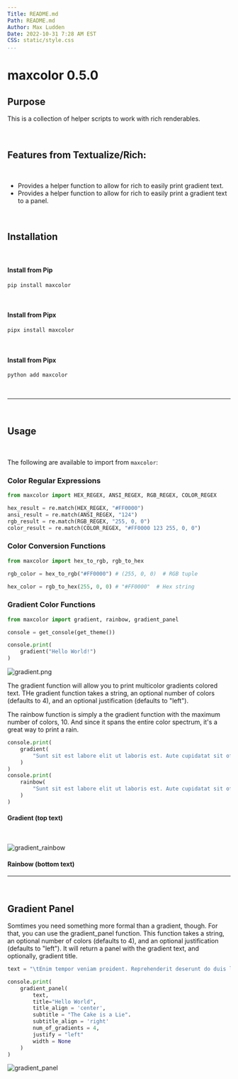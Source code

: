 ```yaml
---
Title: README.md
Path: README.md
Author: Max Ludden
Date: 2022-10-31 7:28 AM EST
CSS: static/style.css
...
```


# maxcolor 0.5.0

## Purpose

This is a collection of helper scripts to work with rich renderables.

<br />

## Features from Textualize/Rich:

<br />

- Provides a helper function to allow for rich to easily print gradient text.
- Provides a helper function to allow for rich to easily print a gradient text to a panel.

<br />

## Installation

<br />

#### Install from Pip

```Python
pip install maxcolor
```

<br />

#### Install from Pipx

```Python
pipx install maxcolor
```

<br />

#### Install from Pipx

```Python
python add maxcolor
```

<br />
<hr />
<br />

## Usage

<br />

The following are available to import from `maxcolor`:

### Color Regular Expressions

```Python
from maxcolor import HEX_REGEX, ANSI_REGEX, RGB_REGEX, COLOR_REGEX

hex_result = re.match(HEX_REGEX, "#FF0000")
ansi_result = re.match(ANSI_REGEX, "124")
rgb_result = re.match(RGB_REGEX, "255, 0, 0")
color_result = re.match(COLOR_REGEX, "#FF0000 123 255, 0, 0")
```

### Color Conversion Functions
```python
from maxcolor import hex_to_rgb, rgb_to_hex

rgb_color = hex_to_rgb("#FF0000") # (255, 0, 0)  # RGB tuple

hex_color = rgb_to_hex(255, 0, 0) # "#FF0000"  # Hex string
```

### Gradient Color Functions
```Python
from maxcolor import gradient, rainbow, gradient_panel

console = get_console(get_theme())

console.print(
    gradient("Hello World!")
)
```

![gradient.png](static/gradient.png)

The gradient function will allow you to print multicolor gradients colored text. THe gradient function takes a string, an optional number of colors (defaults to 4), and an optional justification (defaults to "left").

The rainbow function is simply a the gradient function with the maximum number of colors, 10. And since it spans the entire color spectrum, it's a great way to print a rain.
```Python
console.print(
    gradient(
        "Sunt sit est labore elit ut laboris est. Aute cupidatat sit officia deserunt sint adipisicing et minim aliqua enim. Tempor eiusmod dolore excepteur dolore id aliquip enim incididunt ex. Non ipsum eu cillum proident ex. Officia deserunt consequat adipisicing est eiusmod nisi tempor aliquip proident ut in sunt nisi ullamco."
    )
)
console.print(
    rainbow(
        "Sunt sit est labore elit ut laboris est. Aute cupidatat sit officia deserunt sint adipisicing et minim aliqua enim. Tempor eiusmod dolore excepteur dolore id aliquip enim incididunt ex. Non ipsum eu cillum proident ex. Officia deserunt consequat adipisicing est eiusmod nisi tempor aliquip proident ut in sunt nisi ullamco.\n\n"
    )
)
```

#### Gradient (top text)

<br />

![gradient_rainbow](static/gradient_rainbow.png)

#### Rainbow (bottom text)

<hr />
<br />

## Gradient Panel
Somtimes you need something more formal than a gradient, though. For that, you can use the gradient_panel function. This function takes a string, an optional number of colors (defaults to 4), and an optional justification (defaults to "left"). It will return a panel with the gradient text, and optionally, gradient title.

```python
text = "\tEnim tempor veniam proident. Reprehenderit deserunt do duis laboris laborum consectetur fugiat deserunt officia officia eu consequat. Aute sint occaecat adipisicing eu aute. Eu est laborum enim deserunt fugiat nostrud officia do ad cupidatat enim amet cillum amet. Consectetur occaecat ex quis irure cupidatat amet occaecat ad sit adipisicing pariatur est velit mollit voluptate. Eiusmod deserunt nisi voluptate irure. Sunt irure consectetur veniam dolore elit officia et in labore esse esse cupidatat labore. Fugiat enim irure ipsum eiusmod consequat irure commodo cillum.\n\n\tReprehenderit ea quis aliqua qui labore enim consequat ea nostrud voluptate amet reprehenderit consequat sunt. Ad est occaecat mollit qui sit enim do esse aute sint nulla sint laborum. Voluptate veniam ut Lorem eiusmod id veniam amet ipsum labore incididunt. Ex in consequat voluptate mollit nisi incididunt pariatur ipsum ut eiusmod ut cupidatat elit. Eu irure est ad nulla exercitation. Esse elit tempor reprehenderit ipsum eu officia sint.\n\n\tCupidatat officia incididunt cupidatat minim fugiat sit exercitation ullamco occaecat est officia ut occaecat labore. Id consectetur cupidatat amet aute. Pariatur nostrud enim reprehenderit aliqua. Elit deserunt excepteur aute aliquip."

console.print(
    gradient_panel(
        text,
        title="Hello World",
        title_align = 'center',
        subtitle = "The Cake is a Lie".
        subtitle_align = 'right'
        num_of_gradients = 4,
        justify = "left"
        width = None
    )
)
```
![gradient_panel](static/gradient_panel.png)